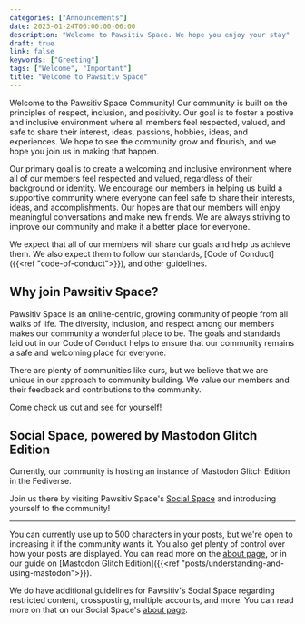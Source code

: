 ```yaml
---
categories: ["Announcements"]
date: 2023-01-24T06:00:00-06:00
description: "Welcome to Pawsitiv Space. We hope you enjoy your stay"
draft: true
link: false
keywords: ["Greeting"]
tags: ["Welcome", "Important"]
title: "Welcome to Pawsitiv Space"
---
```


Welcome to the Pawsitiv Space Community!
Our community is built on the principles of respect, inclusion, and positivity.
Our goal is to foster a postive and inclusive environment where all members feel respected, valued, and safe to share their interest, ideas, passions, hobbies, ideas, and experiences.
We hope to see the community grow and flourish, and we hope you join us in making that happen.

<!--more-->

Our primary goal is to create a welcoming and inclusive environment where all of our members feel respected and valued, regardless of their background or identity.
We encourage our members in helping us build a supportive community where everyone can feel safe to share their interests, ideas, and accomplishments.
Our hopes are that our members will enjoy meaningful conversations and make new friends.
We are always striving to improve our community and make it a better place for everyone.

We expect that all of our members will share our goals and help us achieve them. We also expect them to follow our standards, [Code of Conduct]({{<ref "code-of-conduct">}}), and other guidelines.

## Why join Pawsitiv Space?

Pawsitiv Space is an online-centric, growing community of people from all walks of life.
The diversity, inclusion, and respect among our members makes our community a wonderful place to be.
The goals and standards laid out in our Code of Conduct helps to ensure that our community remains a safe and welcoming place for everyone.

There are plenty of communities like ours, but we believe that we are unique in our approach to community building.
We value our members and their feedback and contributions to the community.

Come check us out and see for yourself!

## Social Space, powered by Mastodon Glitch Edition

Currently, our community is hosting an instance of Mastodon Glitch Edition in the Fediverse.

Join us there by visiting Pawsitiv Space's [Social Space](https://social.pawsitiv.space) and introducing yourself to the community!

---

You can currently use up to 500 characters in your posts, but we're open to increasing it if the community wants it.
You also get plenty of control over how your posts are displayed.
You can read more on the [about page](https://social.pawsitiv.space/about), or in our guide on [Mastodon Glitch Edition]({{<ref "posts/understanding-and-using-mastodon">}}).

We do have additional guidelines for Pawsitiv's Social Space regarding restricted content, crossposting, multiple accounts, and more. You can read more on that on our Social Space's [about page](https://social.pawsitiv.space/about/more).
